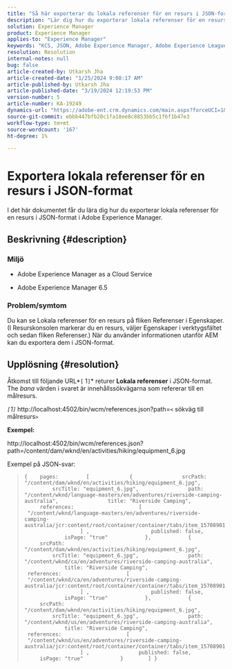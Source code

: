 ```yaml
---
title: "Så här exporterar du lokala referenser för en resurs i JSON-format"
description: "Lär dig hur du exporterar lokala referenser för en resurs i JSON-format i Adobe Experience Manager"
solution: Experience Manager
product: Experience Manager
applies-to: "Experience Manager"
keywords: "KCS, JSON, Adobe Experience Manager, Adobe Experience League, Properties, AEM"
resolution: Resolution
internal-notes: null
bug: false
article-created-by: Utkarsh Jha
article-created-date: "1/25/2024 9:08:17 AM"
article-published-by: Utkarsh Jha
article-published-date: "3/19/2024 12:19:53 PM"
version-number: 5
article-number: KA-19249
dynamics-url: "https://adobe-ent.crm.dynamics.com/main.aspx?forceUCI=1&pagetype=entityrecord&etn=knowledgearticle&id=4ccfb441-61bb-ee11-a569-6045bd006b3d"
source-git-commit: ebbb447bfb20c1fa18ee8c8853bb5c1f6f1b47e3
workflow-type: tm+mt
source-wordcount: '167'
ht-degree: 1%

---
```


# Exportera lokala referenser för en resurs i JSON-format


I det här dokumentet får du lära dig hur du exporterar lokala referenser för en resurs i JSON-format i Adobe Experience Manager.

## Beskrivning {#description}


### <b>Miljö</b>

- Adobe Experience Manager as a Cloud Service


- Adobe Experience Manager 6.5


### <b>Problem/symtom</b>

Du kan se Lokala referenser för en resurs på fliken Referenser i Egenskaper. (I Resurskonsolen markerar du en resurs, väljer Egenskaper i verktygsfältet och sedan fliken Referenser.) När du använder informationen utanför AEM kan du exportera dem i JSON-format.


## Upplösning {#resolution}


Åtkomst till följande URL*`[` 1`]`* returer <b>Lokala referenser</b> i JSON-format. The *bana* värden i svaret är innehållssökvägarna som refererar till en målresurs.

*`[`1`]`<b>* </b>http://localhost:4502/bin/wcm/references.json?path=`<` sökväg till målresurs`>`



<b>Exempel:</b>

http://localhost:4502/bin/wcm/references.json?path=/content/dam/wknd/en/activities/hiking/equipment_6.jpg

Exempel på JSON-svar:


> ```
> {    pages:         [             {                srcPath: "/content/dam/wknd/en/activities/hiking/equipment_6.jpg",                srcTitle: "equipment_6.jpg",                path: "/content/wknd/language-masters/en/adventures/riverside-camping-australia",                title: "Riverside Camping",                references:                     [                         "/content/wknd/language-masters/en/adventures/riverside-camping-australia/jcr:content/root/container/container/tabs/item_1570890147607/par0/image/fileReference"                    ] ,                    published: false,                    isPage: "true"            },            {                srcPath: "/content/dam/wknd/en/activities/hiking/equipment_6.jpg",                srcTitle: "equipment_6.jpg",                path: "/content/wknd/ca/en/adventures/riverside-camping-australia",                title: "Riverside Camping",                references:                     [                         "/content/wknd/ca/en/adventures/riverside-camping-australia/jcr:content/root/container/container/tabs/item_1570890147607/par0/image/fileReference"                    ] ,                    published: false,                    isPage: "true"            },            {                srcPath: "/content/dam/wknd/en/activities/hiking/equipment_6.jpg",                srcTitle: "equipment_6.jpg",                path: "/content/wknd/us/en/adventures/riverside-camping-australia",                title: "Riverside Camping",                references:                     [                         "/content/wknd/us/en/adventures/riverside-camping-australia/jcr:content/root/container/container/tabs/item_1570890147607/par0/image/fileReference"                    ] ,                published: false,                isPage: "true"            }        ] }
> ```

